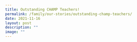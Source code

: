 ```yaml
---
title: Outstanding CHAMP Teachers!
permalink: /family/our-stories/outstanding-champ-teachers/
date: 2021-11-16
layout: post
description: ""
image: ""
---
```

